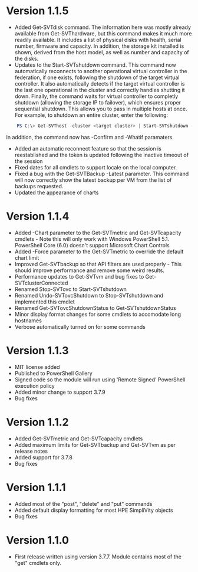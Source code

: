 # Version 1.1.5

* Added Get-SVTdisk command. The information here was mostly already available from Get-SVThardware, but this command makes it much more readily available. It includes a list of physical disks with health, serial number, firmware and capacity. In addition, the storage kit installed is shown, derived from the host model, as well as number and capacity of the disks.
* Updates to the Start-SVTshutdown command. This command now automatically reconnects to another operational virtual controller in the federation, if one exists, following the shutdown of the target virtual controller. It also automatically detects if the target virtual controller is the last one operational in the cluster and correctly handles shutting it down. Finally, the command waits for virtual controller to completly shutdown (allowing the storage IP to failover), which ensures proper sequential shutdown. This allows you to pass in multiple hosts at once. For example, to shutdown an entire cluster, enter the following:

```powershell
    PS C:\> Get-SVThost -cluster <target cluster> | Start-SVTshutdown -Confirm:$True
```
  In addition, the  command now has -Confirm and -Whatif paramaters.

* Added an automatic reconnect feature so that the session is reestablished and the token is updated following the inactive timeout of the session 
* Fixed dates for all cmdlets to support locale on the local computer.
* Fixed a bug with the Get-SVTBackup -Latest parameter. This command will now correctly show the latest backup per VM from the list of backups requested.
* Updated the appearance of charts

# Version 1.1.4

* Added -Chart parameter to the Get-SVTmetric and Get-SVTcapacity cmdlets - Note this will only work with Windows PowerShell 5.1. PowerShell Core (6.0) doesn't support Microsoft Chart Controls
* Added -Force parameter to the Get-SVTmetric to override the default chart limit
* Improved Get-SVTbackup so that API filters are used properly - This should improve performance and remove some weird results.
* Performance updates to Get-SVTvm and bug fixes to Get-SVTclusterConnected
* Renamed Stop-SVTovc to Start-SVTshutdown
* Renamed Undo-SVTovcShutdown to Stop-SVTshutdown and implemented this cmdlet 
* Renamed Get-SVTovcShutdownStatus to Get-SVTshutdownStatus
* Minor display format changes for some cmdlets to accomodate long hostnames
* Verbose automatically turned on for some commands

# Version 1.1.3

* MIT license added
* Published to PowerShell Gallery
* Signed code so the module will run using 'Remote Signed' PowerShell execution policy
* Added minor change to support 3.7.9
* Bug fixes

# Version 1.1.2

* Added Get-SVTmetric and Get-SVTcapacity cmdlets
* Added maximum limits for Get-SVTbackup and Get-SVTvm as per release notes
* Added support for 3.7.8
* Bug fixes

# Version 1.1.1

* Added most of the "post", "delete" and "put" commands
* Added default display formatting for most HPE SimpliVity objects
* Bug fixes

# Version 1.1.0

* First release written using version 3.7.7. Module contains most of the "get" cmdlets only.

